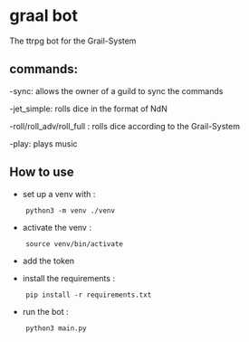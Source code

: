 # graal bot
The ttrpg bot for the Grail-System
 
## commands:

-sync: allows the owner of a guild to sync the commands

-jet_simple: rolls dice in the format of NdN

-roll/roll_adv/roll_full : rolls dice according to the Grail-System

-play: plays music

## How to use

 - set up a venv with : 

```
    python3 -m venv ./venv
```

 - activate the venv : 

```
    source venv/bin/activate
```

 - add the token

 - install the requirements : 

```
    pip install -r requirements.txt
```

 - run the bot : 

```
    python3 main.py
```